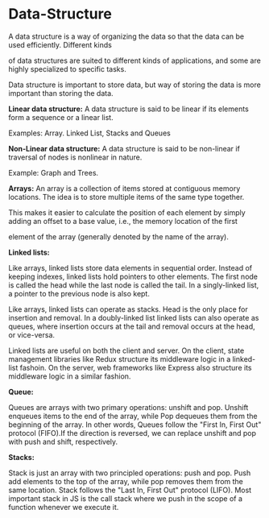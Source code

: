 # Data-Structure

A data structure is a way of organizing the data so that the data can be used efficiently. Different kinds 

of data structures are suited to different kinds of applications, and some are highly specialized to specific tasks. 

Data structure is important to store data, but way of storing the data is more important than storing the data.

**Linear data structure:** A data structure is said to be linear if its elements form a sequence or a linear list. 

Examples: Array. Linked List, Stacks and Queues

**Non-Linear data structure:** A data structure is said to be non-linear if traversal of nodes is nonlinear in nature. 

Example: Graph and Trees.

**Arrays:** An array is a collection of items stored at contiguous memory locations. The idea is to store multiple items of the same type together. 

This makes it easier to calculate the position of each element by simply adding an offset to a base value, i.e., the memory location of the first 

element of the array (generally denoted by the name of the array).

**Linked lists:**

Like arrays, linked lists store data elements in sequential order. Instead of keeping indexes, linked lists hold pointers to other elements. The first node is called the head while the last node is called the tail. In a singly-linked list, a pointer to the previous node is also kept.

Like arrays, linked lists can operate as stacks. Head is the only place for insertion and removal. In a doubly-linked list linked lists can also operate as queues, where insertion occurs at the tail and removal occurs at the head, or vice-versa.

Linked lists are useful on both the client and server. On the client, state management libraries like Redux structure its middleware logic in a linked-list fashoin. On the server, web frameworks like Express also structure its middleware logic in a similar fashion.

**Queue:**

Queues are arrays with two primary operations: unshift and pop. Unshift enqueues items to the end of the array, while Pop dequeues them from the beginning of the array. In other words, Queues follow the "First In, First Out" protocol (FIFO).If the direction is reversed, we can replace unshift and pop with push and shift, respectively.


**Stacks:**

 Stack is just an array with two principled operations: push and pop. Push add elements to the top of the array, while pop removes them from the same location. Stack follows the "Last In, First Out" protocol (LIFO). Most important stack in JS is the call stack where we push in the scope of a function whenever we execute it.

 
